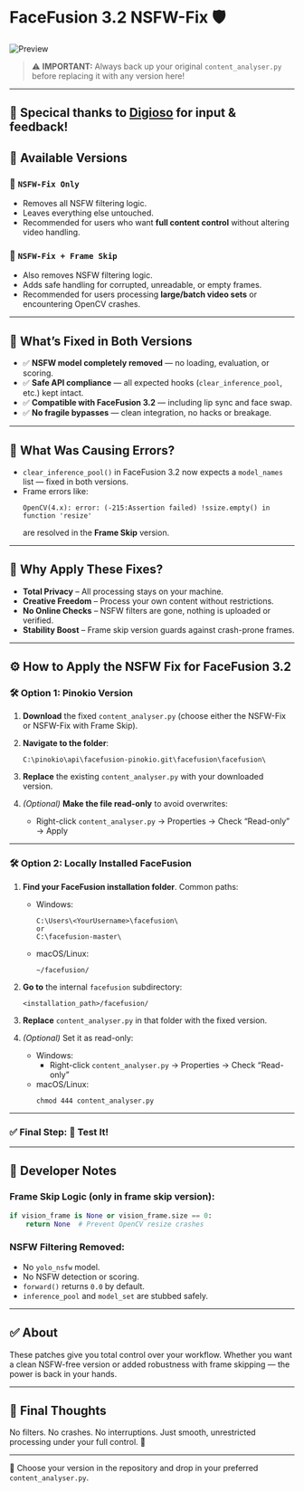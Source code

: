 # FaceFusion 3.2 NSFW-Fix 🛡️

![Preview](https://github.com/user-attachments/assets/1f859424-0509-488d-84a2-bb7da15b4694)

> ⚠️ **IMPORTANT:** Always back up your original `content_analyser.py` before replacing it with any version here!

---
🙏 Specical thanks to [Digioso](https://github.com/Digioso) for input & feedback!
---
## 📂 Available Versions

### 🔹 `NSFW-Fix Only`
- Removes all NSFW filtering logic.
- Leaves everything else untouched.
- Recommended for users who want **full content control** without altering video handling.

### 🔹 `NSFW-Fix + Frame Skip`
- Also removes NSFW filtering logic.
- Adds safe handling for corrupted, unreadable, or empty frames.
- Recommended for users processing **large/batch video sets** or encountering OpenCV crashes.

---

## 🔧 What’s Fixed in Both Versions
- ✅ **NSFW model completely removed** — no loading, evaluation, or scoring.
- ✅ **Safe API compliance** — all expected hooks (`clear_inference_pool`, etc.) kept intact.
- ✅ **Compatible with FaceFusion 3.2** — including lip sync and face swap.
- ✅ **No fragile bypasses** — clean integration, no hacks or breakage.

---

## 🚫 What Was Causing Errors?
- `clear_inference_pool()` in FaceFusion 3.2 now expects a `model_names` list — fixed in both versions.
- Frame errors like:
  ```
  OpenCV(4.x): error: (-215:Assertion failed) !ssize.empty() in function 'resize'
  ```
  are resolved in the **Frame Skip** version.

---

## 🌟 Why Apply These Fixes?
- **Total Privacy** – All processing stays on your machine.
- **Creative Freedom** – Process your own content without restrictions.
- **No Online Checks** – NSFW filters are gone, nothing is uploaded or verified.
- **Stability Boost** – Frame skip version guards against crash-prone frames.

---

## ⚙️ How to Apply the NSFW Fix for FaceFusion 3.2

### 🛠️ Option 1: Pinokio Version

1. **Download** the fixed `content_analyser.py` (choose either the NSFW-Fix or NSFW-Fix with Frame Skip).

2. **Navigate to the folder**:
   ```
   C:\pinokio\api\facefusion-pinokio.git\facefusion\facefusion\
   ```

3. **Replace** the existing `content_analyser.py` with your downloaded version.

4. *(Optional)* **Make the file read-only** to avoid overwrites:
   - Right-click `content_analyser.py` → Properties → Check “Read-only” → Apply

---

### 🛠️ Option 2: Locally Installed FaceFusion

1. **Find your FaceFusion installation folder**. Common paths:

   - Windows:
     ```
     C:\Users\<YourUsername>\facefusion\
     or
     C:\facefusion-master\
     ```

   - macOS/Linux:
     ```
     ~/facefusion/
     ```

2. **Go to** the internal `facefusion` subdirectory:
   ```
   <installation_path>/facefusion/
   ```

3. **Replace** `content_analyser.py` in that folder with the fixed version.

4. *(Optional)* Set it as read-only:
   - Windows:
     - Right-click `content_analyser.py` → Properties → Check “Read-only”
   - macOS/Linux:
     ```
     chmod 444 content_analyser.py
     ```

---

### ✅ Final Step: 🧪 Test It!

---

## 🧠 Developer Notes

### Frame Skip Logic (only in frame skip version):
```python
if vision_frame is None or vision_frame.size == 0:
    return None  # Prevent OpenCV resize crashes
```

### NSFW Filtering Removed:
- No `yolo_nsfw` model.
- No NSFW detection or scoring.
- `forward()` returns `0.0` by default.
- `inference_pool` and `model_set` are stubbed safely.

---

## ✅ About
These patches give you total control over your workflow. Whether you want a clean NSFW-free version or added robustness with frame skipping — the power is back in your hands.

---

## 💬 Final Thoughts
No filters. No crashes. No interruptions. Just smooth, unrestricted processing under your full control. 💪

---

📌 Choose your version in the repository and drop in your preferred `content_analyser.py`.

